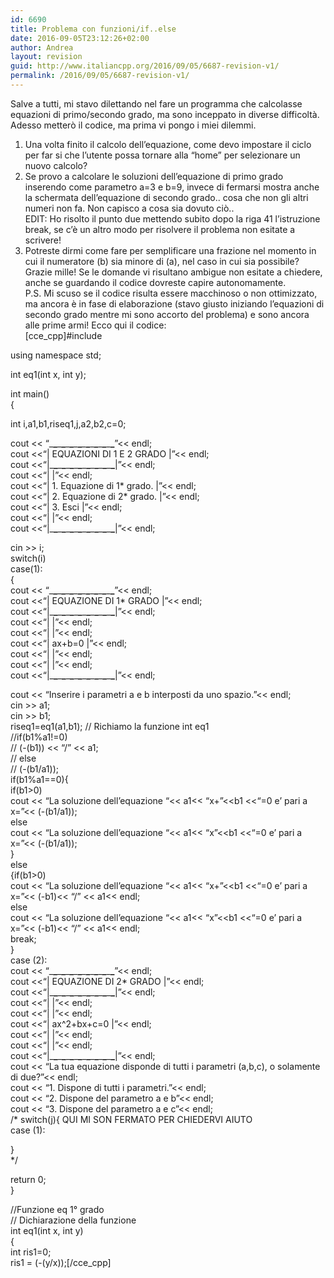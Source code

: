 ```yaml
---
id: 6690
title: Problema con funzioni/if..else
date: 2016-09-05T23:12:26+02:00
author: Andrea
layout: revision
guid: http://www.italiancpp.org/2016/09/05/6687-revision-v1/
permalink: /2016/09/05/6687-revision-v1/
---
```

Salve a tutti, mi stavo dilettando nel fare un programma che calcolasse equazioni di primo/secondo grado, ma sono inceppato in diverse difficoltà. Adesso metterò il codice, ma prima vi pongo i miei dilemmi.  
1) Una volta finito il calcolo dell&#8217;equazione, come devo impostare il ciclo per far si che l&#8217;utente possa tornare alla &#8220;home&#8221; per selezionare un nuovo calcolo?  
2) Se provo a calcolare le soluzioni dell&#8217;equazione di primo grado inserendo come parametro a=3 e b=9, invece di fermarsi mostra anche la schermata dell&#8217;equazione di secondo grado.. cosa che non gli altri numeri non fa. Non capisco a cosa sia dovuto ciò..  
EDIT: Ho risolto il punto due mettendo subito dopo la riga 41 l&#8217;istruzione break, se c&#8217;è un altro modo per risolvere il problema non esitate a scrivere!  
3) Potreste dirmi come fare per semplificare una frazione nel momento in cui il numeratore (b) sia minore di (a), nel caso in cui sia possibile?  
Grazie mille! Se le domande vi risultano ambigue non esitate a chiedere, anche se guardando il codice dovreste capire autonomamente.  
P.S. Mi scuso se il codice risulta essere macchinoso o non ottimizzato, ma ancora è in fase di elaborazione (stavo giusto iniziando l&#8217;equazioni di secondo grado mentre mi sono accorto del problema) e sono ancora alle prime armi! Ecco qui il codice:  
[cce_cpp]#include <iostream>

using namespace std;

int eq1(int x, int y);

int main()  
{

int i,a1,b1,riseq1,j,a2,b2,c=0;

cout << &#8220;\___\___\___\___\___\___\___\___\___\___\___\___\___\___\___\___&#8221;<< endl;  
cout <<&#8220;| EQUAZIONI DI 1 E 2 GRADO |&#8221;<< endl;  
cout <<&#8220;|\___\___\___\___\___\___\___\___\___\___\___\___\___\___\___\___|&#8221;<< endl;  
cout <<&#8220;| |&#8221;<< endl;  
cout <<&#8220;| 1. Equazione di 1* grado. |&#8221;<< endl;  
cout <<&#8220;| 2. Equazione di 2* grado. |&#8221;<< endl;  
cout <<&#8220;| 3. Esci |&#8221;<< endl;  
cout <<&#8220;| |&#8221;<< endl;  
cout <<&#8220;|\___\___\___\___\___\___\___\___\___\___\___\___\___\___\___\___|&#8221;<< endl;

cin >> i;  
switch(i)  
case(1):  
{  
cout << &#8220;\___\___\___\___\___\___\___\___\___\___\___\___\___\___\___\___&#8221;<< endl;  
cout <<&#8220;| EQUAZIONE DI 1* GRADO |&#8221;<< endl;  
cout <<&#8220;|\___\___\___\___\___\___\___\___\___\___\___\___\___\___\___\___|&#8221;<< endl;  
cout <<&#8220;| |&#8221;<< endl;  
cout <<&#8220;| |&#8221;<< endl;  
cout <<&#8220;| ax+b=0 |&#8221;<< endl;  
cout <<&#8220;| |&#8221;<< endl;  
cout <<&#8220;| |&#8221;<< endl;  
cout <<&#8220;|\___\___\___\___\___\___\___\___\___\___\___\___\___\___\___\___|&#8221;<< endl;

cout << &#8220;Inserire i parametri a e b interposti da uno spazio.&#8221;<< endl;  
cin >> a1;  
cin >> b1;  
riseq1=eq1(a1,b1); // Richiamo la funzione int eq1  
//if(b1%a1!=0)  
// (-(b1)) << &#8220;/&#8221; << a1;  
// else  
// (-(b1/a1));  
if(b1%a1==0){  
if(b1>0)  
cout << &#8220;La soluzione dell&#8217;equazione &#8220;<< a1<< &#8220;x+&#8221;<<b1 <<&#8220;=0 e&#8217; pari a x=&#8221;<< (-(b1/a1));  
else  
cout << &#8220;La soluzione dell&#8217;equazione &#8220;<< a1<< &#8220;x&#8221;<<b1 <<&#8220;=0 e&#8217; pari a x=&#8221;<< (-(b1/a1));  
}  
else  
{if(b1>0)  
cout << &#8220;La soluzione dell&#8217;equazione &#8220;<< a1<< &#8220;x+&#8221;<<b1 <<&#8220;=0 e&#8217; pari a x=&#8221;<< (-b1)<< &#8220;/&#8221; << a1<< endl;  
else  
cout << &#8220;La soluzione dell&#8217;equazione &#8220;<< a1<< &#8220;x&#8221;<<b1 <<&#8220;=0 e&#8217; pari a x=&#8221;<< (-b1)<< &#8220;/&#8221; << a1<< endl;  
break;  
}  
case (2):  
cout << &#8220;\___\___\___\___\___\___\___\___\___\___\___\___\___\___\___\___&#8221;<< endl;  
cout <<&#8220;| EQUAZIONE DI 2* GRADO |&#8221;<< endl;  
cout <<&#8220;|\___\___\___\___\___\___\___\___\___\___\___\___\___\___\___\___|&#8221;<< endl;  
cout <<&#8220;| |&#8221;<< endl;  
cout <<&#8220;| |&#8221;<< endl;  
cout <<&#8220;| ax^2+bx+c=0 |&#8221;<< endl;  
cout <<&#8220;| |&#8221;<< endl;  
cout <<&#8220;| |&#8221;<< endl;  
cout <<&#8220;|\___\___\___\___\___\___\___\___\___\___\___\___\___\___\___\___|&#8221;<< endl;  
cout << &#8220;La tua equazione disponde di tutti i parametri (a,b,c), o solamente di due?&#8221;<< endl;  
cout << &#8220;1. Dispone di tutti i parametri.&#8221;<< endl;  
cout << &#8220;2. Dispone del parametro a e b&#8221;<< endl;  
cout << &#8220;3. Dispone del parametro a e c&#8221;<< endl;  
/* switch(j){ QUI MI SON FERMATO PER CHIEDERVI AIUTO  
case (1):

}  
*/

return 0;  
}

//Funzione eq 1° grado  
// Dichiarazione della funzione  
int eq1(int x, int y)  
{  
int ris1=0;  
ris1 = (-(y/x));[/cce_cpp]